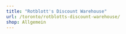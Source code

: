```yaml
---
title: "Rotblott's Discount Warehouse"
url: /toronto/rotblotts-discount-warehouse/
shop: Allgemein
---
```

